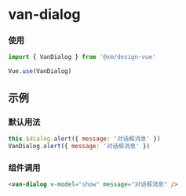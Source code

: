 # van-dialog

### 使用

```js
import { VanDialog } from '@xm/design-vue'

Vue.use(VanDialog)
```

## 示例

### 默认用法

```js
this.$dialog.alert({ message: '对话框消息' })
VanDialog.alert({ message: '对话框消息' })
```

### 组件调用

```html
<van-dialog v-model="show" message="对话框消息" />
```
